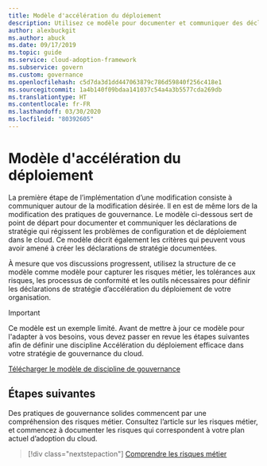 ```yaml
---
title: Modèle d'accélération du déploiement
description: Utilisez ce modèle pour documenter et communiquer des déclarations de stratégie visant à régir les problèmes de configuration et de déploiement dans le cloud.
author: alexbuckgit
ms.author: abuck
ms.date: 09/17/2019
ms.topic: guide
ms.service: cloud-adoption-framework
ms.subservice: govern
ms.custom: governance
ms.openlocfilehash: c5d7da3d1dd447063879c786d59840f256c418e1
ms.sourcegitcommit: 1a4b140f09bdaa141037c54a4a3b5577cda269db
ms.translationtype: HT
ms.contentlocale: fr-FR
ms.lasthandoff: 03/30/2020
ms.locfileid: "80392605"
---
```

# <a name="deployment-acceleration-template"></a>Modèle d'accélération du déploiement

La première étape de l’implémentation d’une modification consiste à communiquer autour de la modification désirée. Il en est de même lors de la modification des pratiques de gouvernance. Le modèle ci-dessous sert de point de départ pour documenter et communiquer les déclarations de stratégie qui régissent les problèmes de configuration et de déploiement dans le cloud. Ce modèle décrit également les critères qui peuvent vous avoir amené à créer les déclarations de stratégie documentées.

À mesure que vos discussions progressent, utilisez la structure de ce modèle comme modèle pour capturer les risques métier, les tolérances aux risques, les processus de conformité et les outils nécessaires pour définir les déclarations de stratégie d’accélération du déploiement de votre organisation.

> [!IMPORTANT]
> Ce modèle est un exemple limité. Avant de mettre à jour ce modèle pour l'adapter à vos besoins, vous devez passer en revue les étapes suivantes afin de définir une discipline Accélération du déploiement efficace dans votre stratégie de gouvernance du cloud.

[Télécharger le modèle de discipline de gouvernance](https://archcenter.blob.core.windows.net/cdn/fusion/governance/Deployment%20Acceleration%20Discipline%20Template.docx)

## <a name="next-steps"></a>Étapes suivantes

Des pratiques de gouvernance solides commencent par une compréhension des risques métier. Consultez l’article sur les risques métier, et commencez à documenter les risques qui correspondent à votre plan actuel d’adoption du cloud.

> [!div class="nextstepaction"]
> [Comprendre les risques métier](./business-risks.md)
